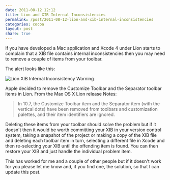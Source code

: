 ```yaml
---
date: 2011-08-12 12:12
title: Lion and XIB Internal Inconsistencies
permalink: /post/2011-08-12-lion-and-xib-internal-inconsistencies
categories: cocoa
layout: post
share: true
---
```


If you have developed a Mac application and Xcode 4 under Lion starts to complain that a XIB file contains internal inconsistencies then you may need to remove a couple of items from your toolbar.

The alert looks like this:

<img src="https://www.swwritings.com/images/2011-08-12-lion-and-xib-internal-inconsistencies.png" alt="Lion XIB Internal Inconsistency Warning" />

Apple decided to remove the Customize Toolbar and the Separator toolbar items in Lion. From the Max OS X Lion release Notes:

<blockquote>In 10.7, the Customize Toolbar item and the Separator item (with the vertical dots) have been removed from toolbars and customization palettes, and their item identifiers are ignored.</blockquote>

Deleting these items from your toolbar should solve the problem but if it doesn't then it would be worth committing your XIB in your version control system, taking a snapshot of the project or making a copy of the XIB file and deleting each toolbar item in turn, selecting a different file in Xcode and then re-selecting your XIB until the offending item is found. You can then restore your XIB and just handle the individual problem item.

This has worked for me and a couple of other people but if it doesn't work for you please let me know and, if you find one, the solution, so that I can update this post.
